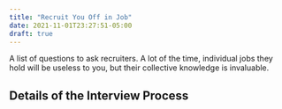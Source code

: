 ```yaml
---
title: "Recruit You Off in Job"
date: 2021-11-01T23:27:51-05:00
draft: true
---
```


A list of questions to ask recruiters. A lot of the time, individual jobs they hold will be 
useless to you, but their collective knowledge is invaluable.

## Details of the Interview Process

